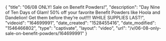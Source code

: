 {
    "title": "06\/08 ONLY! Sale on Benefit Powders!",
    "description": "Day Nine of Ten Days of Glam! 50% off your favorite Benefit Powders like Hoola and Dandelion! Get them before they’re out!!!! WHILE SUPPLIES LAST!",
    "videoid": "164699991",
    "date_created": "1528455416",
    "date_modified": "1546466802",
    "type": "captivate",
    "layout": "video",
    "url": "\/v\/06-08-only-sale-on-benefit-powders\/164699991"
}